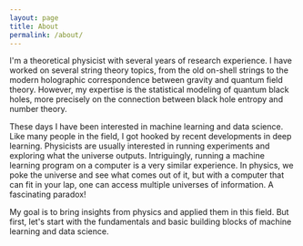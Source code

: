 ```yaml
---
layout: page
title: About
permalink: /about/
---
```


I'm a theoretical physicist with several years of research experience. I have worked on several string theory topics, from the old on-shell strings to the modern holographic correspondence between gravity and quantum field theory. However, my expertise is the statistical modeling of quantum black holes, more precisely on the connection between black hole entropy and number theory.

These days I have been interested in machine learning and data science. Like many people in the field, I got hooked by recent developments in deep learning. Physicists are usually interested in running experiments and exploring what the universe outputs. Intriguingly, running a machine learning program on a computer is a very similar experience. In physics, we poke the universe and see what comes out of it, but with a computer that can fit in your lap, one can access multiple universes of information. A fascinating paradox!

My goal is to bring insights from physics and applied them in this field. But first, let's start with the fundamentals and basic building blocks of machine learning and data science.
